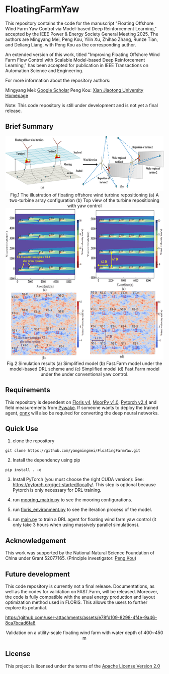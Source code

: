 # FloatingFarmYaw
This repository contains the code for the manuscript "Floating Offshore Wind Farm Yaw Control via Model-based Deep Reinforcement Learning," accepted by the IEEE Power & Energy Society General Meeting 2025. The authors are Mingyang Mei, Peng Kou, Yilin Xu, Zhihao Zhang, Runze Tian, and Deliang Liang, with Peng Kou as the corresponding author.

An extended version of this work, titled "Improving Floating Offshore Wind Farm Flow Control with Scalable Model-based Deep Reinforcement Learning," has been accepted for publication in IEEE Transactions on Automation Science and Engineering.

For more information about the repository authors:

Mingyang Mei: [Google Scholar](https://scholar.google.com/citations?user=jpXmO2UAAAAJ&hl=zh-CN)
Peng Kou: [Xian Jiaotong University Homepage](https://gr.xjtu.edu.cn/en/web/koupeng)

Note: This code repository is still under development and is not yet a final release.


## Brief Summary
 
<div align=center>
     <img src="Results/illustration.png" height="175"/> 
</div>
<div align=center>
      Fig.1 The illustration of floating offshore wind turbine repositioning (a) A two-turbine array configuration (b) Top view of the turbine repositioning with yaw control
</div>

<div align=center>
     <img src="Results/Wind Farm.png" height="480"/> 
</div>
<div align=center>
      Fig.2 Simulation results (a) Simplified model (b) Fast.Farm model under the model-based DRL scheme
      and (c) Simplified model (d) Fast.Farm model under the under conventional yaw control.
</div>


## Requirements
This repository is dependent on [Floris v4](https://github.com/NREL/floris), [MoorPy v1.0](https://github.com/NREL/MoorPy), [Pytorch v2.4](https://pytorch.org/) and field measurements from [Pywake](https://github.com/DTUWindEnergy/PyWake). If someone wants to deploy the trained agent, [onnx](https://onnx.ai/) will also be required for converting the deep neural networks.


## Quick Use

1. clone the repository
```pycon
git clone https://github.com/yangmingmei/FloatingFarmYaw.git
```
2. Install the dependency using pip
```pycon
pip install . -e
```
3. Install PyTorch (you must choose the right CUDA version):
See: https://pytorch.org/get-started/locally/. This step is optional because Pytorch is only necessary for DRL training.

4. run [mooring_matrix.py](mooring_matrix.py) to see the mooring configurations.
   
5. run [floris_environment.py](floris_environment.py) to see the iteration process of the model.

6. run [main.py](main.py) to train a DRL agent for floating wind farm yaw control (it only take 3 hours when using massively parallel simulations). 

## Acknowledgement
This work was supported by the National Natural Science Foundation of China under Grant 52077165. (Principle investigator: [Peng Kou](https://gr.xjtu.edu.cn/en/web/koupeng))

## Future development
This code repository is currently not a final release. Documentations, as well as the codes for validation on FAST.Farm, will be released. Moreover, the code is fully compatible with the anual energy production and layout optimization method used in FLORIS. This allows the users to further explore its potantial.


https://github.com/user-attachments/assets/e78fd109-8298-4f4e-9a46-8ca7bcad6fa8

<div align=center>
    Validation on a utility-scale floating wind farm with water depth of 400~450 m 
</div>

## License
This project is licensed under the terms of the [Apache License Version 2.0](LICENSE)
